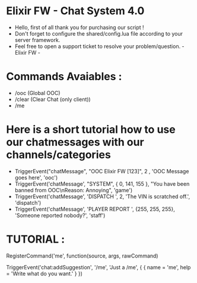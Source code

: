 # Elixir FW - Chat System 4.0

- Hello, first of all thank you for purchasing our script !
- Don't forget to configure the shared/config.lua file according to your server framework.
- Feel free to open a support ticket to resolve your problem/question. - Elixir FW - 

# Commands Avaiables : 
- /ooc (Global OOC)
- /clear (Clear Chat (only client))
- /me

# Here is a short tutorial how to use our chatmessages with our channels/categories

- TriggerEvent("chatMessage", "OOC Elixir FW [123]", 2 , 'OOC Message goes here', 'ooc')
- TriggerEvent('chatMessage', "SYSTEM", { 0, 141, 155 }, "You have been banned from OOC\nReason: Annoying", 'game')
- TriggerEvent('chatMessage', 'DISPATCH ', 2, 'The VIN is scratched off.', 'dispatch')
- TriggerEvent('chatMessage', 'PLAYER REPORT ', {255, 255, 255}, 'Someone reported nobody?', 'staff')



# TUTORIAL : 

<!-- To add the chat suggestions on your register command do like this :  -->

RegisterCommand('me', function(source, args, rawCommand)

<!-- Then, add this trigger bellow in every RegisterCommand -->

  TriggerEvent('chat:addSuggestion', '/me', 'Just a /me', {
    { name = 'me', help = 'Write what do you want.' }
  })

<!---->